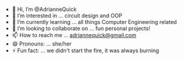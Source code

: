 - 👋 Hi, I’m @AdrianneQuick
- 👀 I’m interested in ... circuit design and OOP
- 🌱 I’m currently learning ... all things Computer Engineering related
- 💞️ I’m looking to collaborate on ... fun personal projects!
- 📫 How to reach me ... adriannequick@gmail.com
- 😄 Pronouns: ... she/her
- ⚡ Fun fact: ... we didn't start the fire, it was always burning

<!---
AdrianneQuick/AdrianneQuick is a ✨ special ✨ repository because its `README.md` (this file) appears on your GitHub profile.
You can click the Preview link to take a look at your changes.
--->
